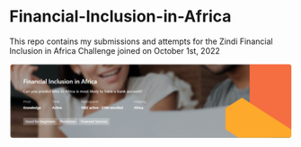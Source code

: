 # Financial-Inclusion-in-Africa
This repo contains my submissions and attempts for the Zindi Financial Inclusion in Africa Challenge joined on October 1st, 2022

![header_image](https://github.com/VanessaAttaFynn/Financial-Inclusion-in-Africa/blob/main/images/header%20(2).png)
